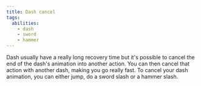 ```yaml
---
title: Dash cancel
tags:
  abilities:
    - dash
    - sword
    - hammer
---
```


Dash usually have a really long recovery time but it's possible to cancel the end of the dash's animation into another action. You can then cancel that action with another dash, making you go really fast. To cancel your dash animation, you can either jump, do a sword slash or a hammer slash.

<youtube-video id="xh7muyOkQHM"></youtube-video>
